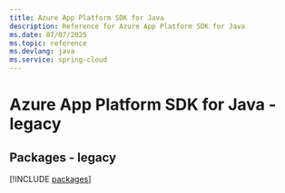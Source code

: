 ```yaml
---
title: Azure App Platform SDK for Java
description: Reference for Azure App Platform SDK for Java
ms.date: 07/07/2025
ms.topic: reference
ms.devlang: java
ms.service: spring-cloud
---
```

# Azure App Platform SDK for Java - legacy
## Packages - legacy
[!INCLUDE [packages](app-platform-index.md)]